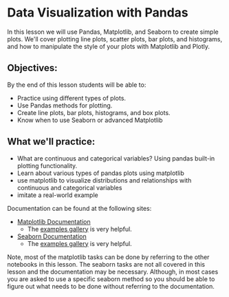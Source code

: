 # Data Visualization with Pandas

In this lesson we will use Pandas, Matplotlib, and Seaborn to create simple plots. We'll cover plotting line plots, scatter plots, bar plots, and histograms, and how to manipulate the style of your plots with Matplotlib and Plotly.

## Objectives:
By the end of this lesson students will be able to:
- Practice using different types of plots.
- Use Pandas methods for plotting.
- Create line plots, bar plots, histograms, and box plots.
- Know when to use Seaborn or advanced Matplotlib

## What we'll practice:
- What are continuous and categorical variables? Using pandas built-in plotting functionality.
- Learn about various types of pandas plots using matplotlib
- use matplotlib to visualize distributions and relationships with continuous and categorical variables
- imitate a real-world example


Documentation can be found at the following sites:

- [Matplotlib Documentation](https://matplotlib.org/)
    - The [examples gallery](https://matplotlib.org/gallery/index.html) is very helpful.
- [Seaborn Documentation](https://seaborn.pydata.org/)
    - The [examples gallery](https://seaborn.pydata.org/examples/index.html) is very helpful.

Note, most of the matplotlib tasks can be done by referring to the other notebooks in this lesson. The seaborn tasks are not all covered in this lesson and the documentation may be necessary. Although, in most cases you are asked to use a specific seaborn method so you should be able to figure out what needs to be done without referring to the documentation.
